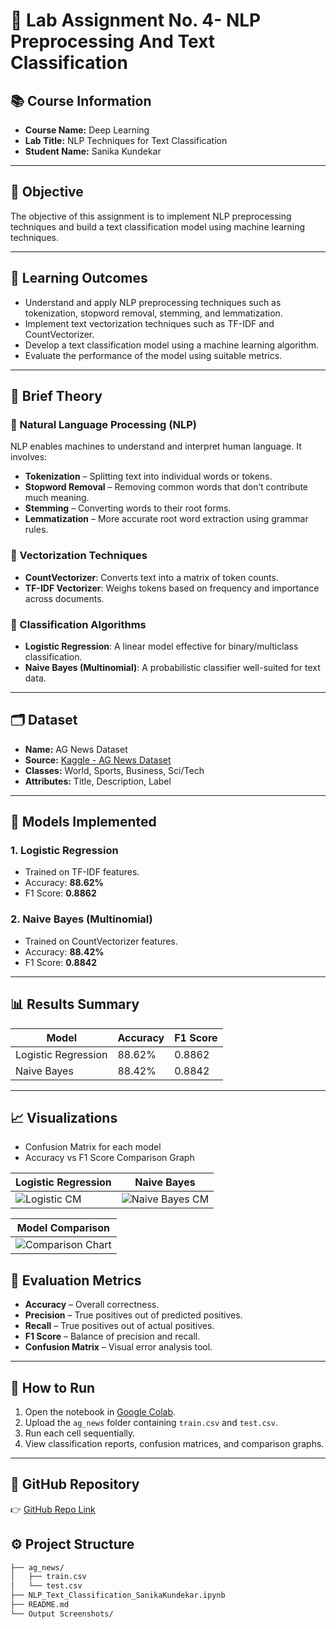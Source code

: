# 📝 Lab Assignment No. 4- NLP Preprocessing And Text Classification

## 📚 Course Information

- **Course Name:** Deep Learning  
- **Lab Title:** NLP Techniques for Text Classification  
- **Student Name:** Sanika Kundekar  

---

## 🎯 Objective

The objective of this assignment is to implement NLP preprocessing techniques and build a text classification model using machine learning techniques.

---

## 🎯 Learning Outcomes 
- Understand and apply NLP preprocessing techniques such as tokenization, stopword removal, stemming, and lemmatization.
- Implement text vectorization techniques such as TF-IDF and CountVectorizer.
- Develop a text classification model using a machine learning algorithm.
- Evaluate the performance of the model using suitable metrics.

---

## 📖 Brief Theory

### 🔹 Natural Language Processing (NLP)

NLP enables machines to understand and interpret human language. It involves:
- **Tokenization** – Splitting text into individual words or tokens.
- **Stopword Removal** – Removing common words that don’t contribute much meaning.
- **Stemming** – Converting words to their root forms.
- **Lemmatization** – More accurate root word extraction using grammar rules.

### 🔹 Vectorization Techniques

- **CountVectorizer**: Converts text into a matrix of token counts.
- **TF-IDF Vectorizer**: Weighs tokens based on frequency and importance across documents.

### 🔹 Classification Algorithms

- **Logistic Regression**: A linear model effective for binary/multiclass classification.
- **Naive Bayes (Multinomial)**: A probabilistic classifier well-suited for text data.

---

## 🗂 Dataset

- **Name:** AG News Dataset  
- **Source:** [Kaggle - AG News Dataset](https://www.kaggle.com/datasets/amananandrai/ag-news-classification-dataset)  
- **Classes:** World, Sports, Business, Sci/Tech  
- **Attributes:** Title, Description, Label  

---

## 🧠 Models Implemented

### 1. Logistic Regression
- Trained on TF-IDF features.
- Accuracy: **88.62%**
- F1 Score: **0.8862**

### 2. Naive Bayes (Multinomial)
- Trained on CountVectorizer features.
- Accuracy: **88.42%**
- F1 Score: **0.8842**

---

## 📊 Results Summary

| Model               | Accuracy | F1 Score |
|--------------------|----------|----------|
| Logistic Regression| 88.62%   | 0.8862   |
| Naive Bayes        | 88.42%   | 0.8842   |

---
## 📈 Visualizations

- Confusion Matrix for each model
- Accuracy vs F1 Score Comparison Graph

| Logistic Regression | Naive Bayes |
|---------------------|-------------|
| ![Logistic CM](https://github.com/user-attachments/assets/13c0a41d-98a5-4a3b-ac0c-ef60cfe05a3d) | ![Naive Bayes CM](https://github.com/user-attachments/assets/870688c0-2044-4950-9375-74c580e8f0490) |

| Model Comparison |
|------------------|
| ![Comparison Chart](https://github.com/user-attachments/assets/1c5f738b-7052-4eff-ad8f-fc31315b1da9) |


## 🧪 Evaluation Metrics

- **Accuracy** – Overall correctness.
- **Precision** – True positives out of predicted positives.
- **Recall** – True positives out of actual positives.
- **F1 Score** – Balance of precision and recall.
- **Confusion Matrix** – Visual error analysis tool.

---

## 🚀 How to Run

1. Open the notebook in [Google Colab](https://colab.research.google.com/).
2. Upload the `ag_news` folder containing `train.csv` and `test.csv`.
3. Run each cell sequentially.
4. View classification reports, confusion matrices, and comparison graphs.

---

## 🔗 GitHub Repository

👉 [GitHub Repo Link](https://github.com/meSanika07/DL_PracticalLabAssignmnent_4)

## ⚙️ Project Structure

```bash
├── ag_news/
│   ├── train.csv
│   └── test.csv
├── NLP_Text_Classification_SanikaKundekar.ipynb
├── README.md
└── Output Screenshots/
